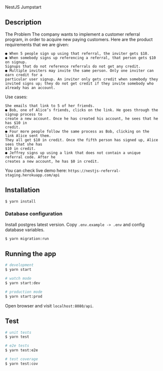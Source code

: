 NestJS Jumpstart

## Description
The Problem
The company wants to implement a customer referral program, in order to acquire new paying customers. Here are the product requirements that we are given:
```● An existing user can create a referral to invite people, via a shareable sign-up link that contains a unique code
● When 5 people sign up using that referral, the inviter gets $10.
● When somebody signs up referencing a referral, that person gets $10 on signup.
Signups that do not reference referrals do not get any credit.
● Multiple inviters may invite the same person. Only one inviter can earn credit for a
particular user signup. An inviter only gets credit when somebody they invited signs up; they do not get credit if they invite somebody who already has an account.
```
Use cases:
```● Alice, an existing user, creates a referral. She gets a link that has a unique code in it.
She emails that link to 5 of her friends.
● Bob, one of Alice’s friends, clicks on the link. He goes through the signup process to
create a new account. Once he has created his account, he sees that he has $10 in
credit.
● Four more people follow the same process as Bob, clicking on the link Alice sent them.
They all get $10 in credit. Once the fifth person has signed up, Alice sees that she has
$10 in credit.
● Jeffrey signs up using a link that does not contain a unique referral code. After he
creates a new account, he has $0 in credit.
```

You can check live demo here: `https://nestjs-referral-staging.herokuapp.com/api`


## Installation

```bash
$ yarn install
```
### Database configuration
Install postgres latest version. Copy `.env.example -> .env` and config database variables.

```bash
$ yarn migration:run
```

## Running the app

```bash
# development
$ yarn start

# watch mode
$ yarn start:dev

# production mode
$ yarn start:prod
```

Open browser and visit `localhost:8080/api`.

## Test

```bash
# unit tests
$ yarn test

# e2e tests
$ yarn test:e2e

# test coverage
$ yarn test:cov
```
